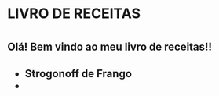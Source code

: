 <h1>LIVRO DE RECEITAS<h1>
<h2>Olá! Bem vindo ao meu livro de receitas!!<h2>
<ul>
<li>Strogonoff de Frango<li>
<ul>
